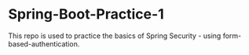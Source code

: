 # Spring-Boot-Practice-1
This repo is used to practice the basics of Spring Security - using form-based-authentication.
